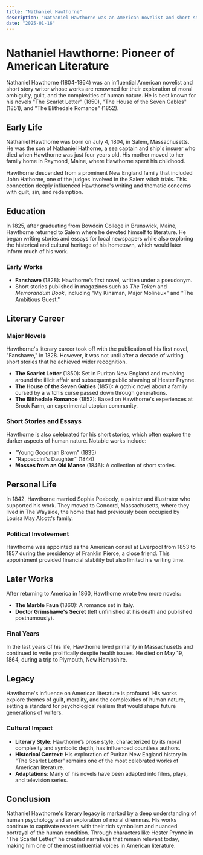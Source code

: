 ```yaml
---
title: "Nathaniel Hawthorne"
description: "Nathaniel Hawthorne was an American novelist and short story writer renowned for exploring themes of guilt, morality, and the complexities of human nature in works such as 'The Scarlet Letter' and 'The House of the Seven Gables.'"
date: "2025-01-16"
--- 
```


# Nathaniel Hawthorne: Pioneer of American Literature

Nathaniel Hawthorne (1804-1864) was an influential American novelist and short story writer whose works are renowned for their exploration of moral ambiguity, guilt, and the complexities of human nature. He is best known for his novels "The Scarlet Letter" (1850), "The House of the Seven Gables" (1851), and "The Blithedale Romance" (1852).

## Early Life

Nathaniel Hawthorne was born on July 4, 1804, in Salem, Massachusetts. He was the son of Nathaniel Hathorne, a sea captain and ship's insurer who died when Hawthorne was just four years old. His mother moved to her family home in Raymond, Maine, where Hawthorne spent his childhood.

Hawthorne descended from a prominent New England family that included John Hathorne, one of the judges involved in the Salem witch trials. This connection deeply influenced Hawthorne's writing and thematic concerns with guilt, sin, and redemption.

## Education

In 1825, after graduating from Bowdoin College in Brunswick, Maine, Hawthorne returned to Salem where he devoted himself to literature. He began writing stories and essays for local newspapers while also exploring the historical and cultural heritage of his hometown, which would later inform much of his work.

### Early Works
- **Fanshawe** (1828): Hawthorne’s first novel, written under a pseudonym.
- Short stories published in magazines such as *The Token* and *Memorandum Book*, including "My Kinsman, Major Molineux" and "The Ambitious Guest."

## Literary Career

### Major Novels
Hawthorne's literary career took off with the publication of his first novel, "Fanshawe," in 1828. However, it was not until after a decade of writing short stories that he achieved wider recognition.

- **The Scarlet Letter** (1850): Set in Puritan New England and revolving around the illicit affair and subsequent public shaming of Hester Prynne.
- **The House of the Seven Gables** (1851): A gothic novel about a family cursed by a witch’s curse passed down through generations.
- **The Blithedale Romance** (1852): Based on Hawthorne's experiences at Brook Farm, an experimental utopian community.

### Short Stories and Essays
Hawthorne is also celebrated for his short stories, which often explore the darker aspects of human nature. Notable works include:

- "Young Goodman Brown" (1835)
- "Rappaccini's Daughter" (1844)
- **Mosses from an Old Manse** (1846): A collection of short stories.

## Personal Life

In 1842, Hawthorne married Sophia Peabody, a painter and illustrator who supported his work. They moved to Concord, Massachusetts, where they lived in The Wayside, the home that had previously been occupied by Louisa May Alcott's family.

### Political Involvement
Hawthorne was appointed as the American consul at Liverpool from 1853 to 1857 during the presidency of Franklin Pierce, a close friend. This appointment provided financial stability but also limited his writing time.

## Later Works

After returning to America in 1860, Hawthorne wrote two more novels:

- **The Marble Faun** (1860): A romance set in Italy.
- **Doctor Grimshawe's Secret** (left unfinished at his death and published posthumously).

### Final Years
In the last years of his life, Hawthorne lived primarily in Massachusetts and continued to write prolifically despite health issues. He died on May 19, 1864, during a trip to Plymouth, New Hampshire.

## Legacy

Hawthorne's influence on American literature is profound. His works explore themes of guilt, morality, and the complexities of human nature, setting a standard for psychological realism that would shape future generations of writers.

### Cultural Impact
- **Literary Style**: Hawthorne’s prose style, characterized by its moral complexity and symbolic depth, has influenced countless authors.
- **Historical Context**: His exploration of Puritan New England history in "The Scarlet Letter" remains one of the most celebrated works of American literature.
- **Adaptations**: Many of his novels have been adapted into films, plays, and television series.

## Conclusion

Nathaniel Hawthorne's literary legacy is marked by a deep understanding of human psychology and an exploration of moral dilemmas. His works continue to captivate readers with their rich symbolism and nuanced portrayal of the human condition. Through characters like Hester Prynne in "The Scarlet Letter," he created narratives that remain relevant today, making him one of the most influential voices in American literature.

